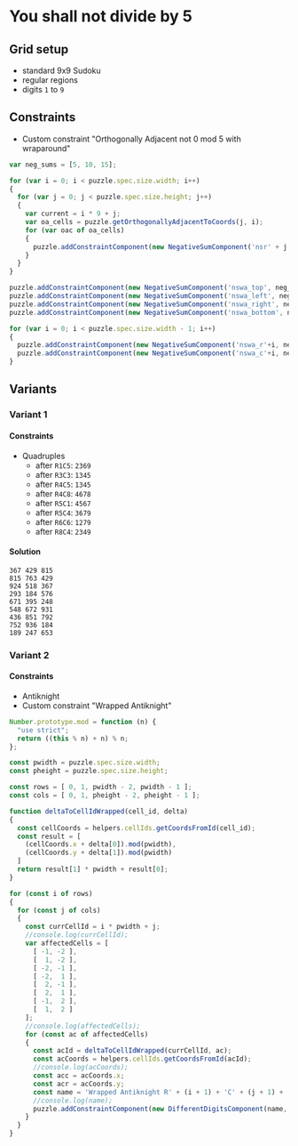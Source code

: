 # You shall not divide by 5

## Grid setup

* standard 9x9 Sudoku
* regular regions
* digits `1` to `9`

## Constraints

* Custom constraint "Orthogonally Adjacent not 0 mod 5 with wraparound"

```` javascript
var neg_sums = [5, 10, 15];

for (var i = 0; i < puzzle.spec.size.width; i++)
{
  for (var j = 0; j < puzzle.spec.size.height; j++)
  {
    var current = i * 9 + j;
    var oa_cells = puzzle.getOrthogonallyAdjacentToCoords(j, i);
    for (var oac of oa_cells)
    {
      puzzle.addConstraintComponent(new NegativeSumComponent('nsr' + j + 'c' + i, neg_sums, [current, oac]));
    }
  }
}

puzzle.addConstraintComponent(new NegativeSumComponent('nswa_top', neg_sums, [0, 8]));
puzzle.addConstraintComponent(new NegativeSumComponent('nswa_left', neg_sums, [0, 8*9]));
puzzle.addConstraintComponent(new NegativeSumComponent('nswa_right', neg_sums, [8, 8*9+8]));
puzzle.addConstraintComponent(new NegativeSumComponent('nswa_bottom', neg_sums, [0*9, 8*9+8]));

for (var i = 0; i < puzzle.spec.size.width - 1; i++)
{
  puzzle.addConstraintComponent(new NegativeSumComponent('nswa_r'+i, neg_sums, [i*9, i*9+8]));
  puzzle.addConstraintComponent(new NegativeSumComponent('nswa_c'+i, neg_sums, [i, 8*9+i]));
}
````

## Variants
### Variant 1
#### Constraints

* Quadruples
  * after `R1C5`: `2369`
  * after `R3C3`: `1345`
  * after `R4C5`: `1345`
  * after `R4C8`: `4678`
  * after `R5C1`: `4567`
  * after `R5C4`: `3679`
  * after `R6C6`: `1279`
  * after `R8C4`: `2349`

#### Solution

    367 429 815
    815 763 429
    924 518 367
    293 184 576
    671 395 248
    548 672 931
    436 851 792
    752 936 184
    189 247 653

### Variant 2
#### Constraints

* Antiknight
* Custom constraint "Wrapped Antiknight"

```` javascript
Number.prototype.mod = function (n) {
  "use strict";
  return ((this % n) + n) % n;
};

const pwidth = puzzle.spec.size.width;
const pheight = puzzle.spec.size.height;

const rows = [ 0, 1, pwidth - 2, pwidth - 1 ];
const cols = [ 0, 1, pheight - 2, pheight - 1 ];

function deltaToCellIdWrapped(cell_id, delta)
{
  const cellCoords = helpers.cellIds.getCoordsFromId(cell_id);
  const result = [
    (cellCoords.x + delta[0]).mod(pwidth),
    (cellCoords.y + delta[1]).mod(pwidth)
  ]
  return result[1] * pwidth + result[0];
}

for (const i of rows)
{
  for (const j of cols)
  {
    const currCellId = i * pwidth + j;
    //console.log(currCellId);
    var affectedCells = [
      [ -1, -2 ],
      [  1, -2 ],
      [ -2, -1 ],
      [ -2,  1 ],
      [  2, -1 ],
      [  2,  1 ],
      [ -1,  2 ],
      [  1,  2 ]
    ];
    //console.log(affectedCells);
    for (const ac of affectedCells)
    {
      const acId = deltaToCellIdWrapped(currCellId, ac);
      const acCoords = helpers.cellIds.getCoordsFromId(acId);
      //console.log(acCoords);
      const acc = acCoords.x;
      const acr = acCoords.y;
      const name = 'Wrapped Antiknight R' + (i + 1) + 'C' + (j + 1) + ', R' + (acCoords.y + 1) + 'C' + (acCoords.x + 1);
      //console.log(name);
      puzzle.addConstraintComponent(new DifferentDigitsComponent(name, [ currCellId, acId ]));
    }
  }
}
````
